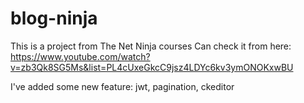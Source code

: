 # blog-ninja
This is a project from The Net Ninja courses
Can check it from here: https://www.youtube.com/watch?v=zb3Qk8SG5Ms&list=PL4cUxeGkcC9jsz4LDYc6kv3ymONOKxwBU

I've added some new feature: jwt, pagination, ckeditor
